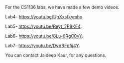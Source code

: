 For the CS1136 labs, we have made a few demo videos.

Lab4- https://youtu.be/UgXxsfkymho

Lab5- https://youtu.be/Reyt_2P8KF4.

Lab6-  https://youtu.be/8Lu-0RgC0yY.

Lab7- https://youtu.be/DvVRFpfij4Y.


You can contact Jaideep Kaur, for any questions.

